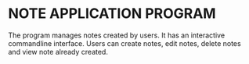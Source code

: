 # NOTE APPLICATION PROGRAM

The program manages notes created by users. 
It has an interactive commandline interface. 
Users can create notes, edit notes, delete notes and view note already created.
